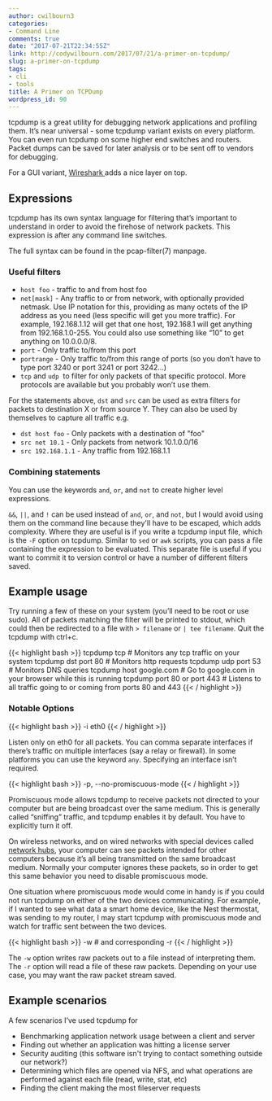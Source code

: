 ```yaml
---
author: cwilbourn3
categories:
- Command Line
comments: true
date: "2017-07-21T22:34:55Z"
link: http://codywilbourn.com/2017/07/21/a-primer-on-tcpdump/
slug: a-primer-on-tcpdump
tags:
- cli
- tools
title: A Primer on TCPDump
wordpress_id: 90
---
```


tcpdump is a great utility for debugging network applications and profiling them. It’s near universal - some tcpdump variant exists on every platform. You can even run tcpdump on some higher end switches and routers. Packet dumps can be saved for later analysis or to be sent off to vendors for debugging.
<!--more-->

For a GUI variant, [Wireshark ](https://www.wireshark.org/)adds a nice layer on top.


## Expressions


tcpdump has its own syntax language for filtering that’s important to understand in order to avoid the firehose of network packets. This expression is after any command line switches.

The full syntax can be found in the pcap-filter(7) manpage.


### Useful filters

  * `host foo` - traffic to and from host foo
  * `net[mask]` - Any traffic to or from network, with optionally provided netmask. Use IP notation for this, providing as many octets of the IP address as you need (less specific will get you more traffic). For example, 192.168.1.12 will get that one host, 192.168.1 will get anything from 192.168.1.0-255. You could also use something like “10” to get anything on 10.0.0.0/8.
  * `port` - Only traffic to/from this port
  * `portrange` - Only traffic to/from this range of ports (so you don’t have to type port 3240 or port 3241 or port 3242…)
  * `tcp` and `udp`  to filter for only packets of that specific protocol. More protocols are available but you probably won’t use them.


For the statements above, `dst` and `src` can be used as extra filters for packets to destination X or from source Y. They can also be used by themselves to capture all traffic
e.g.

	
  * `dst host foo` - Only packets with a destination of "foo"
  * `src net 10.1` - Only packets from network 10.1.0.0/16
  * `src 192.168.1.1` - Any traffic from 192.168.1.1


### Combining statements


You can use the keywords `and`, `or`, and `not` to create higher level expressions.

`&&`, `||`, and `!` can be used instead of `and`, `or`, and `not`, but I would avoid using them on the command line because they'll have to be escaped, which adds complexity. Where they are useful is if you write a tcpdump input file, which is the `-F` option on tcpdump. Similar to `sed` or `awk` scripts, you can pass a file containing the expression to be evaluated. This separate file is useful if you want to commit it to version control or have a number of different filters saved.


## Example usage


Try running a few of these on your system (you’ll need to be root or use sudo). All of packets matching the filter will be printed to stdout, which could then be redirected to a file with `> filename` or `| tee filename`. Quit the tcpdump with ctrl+c.

{{< highlight bash >}}
tcpdump tcp # Monitors any tcp traffic on your system
tcpdump dst port 80 # Monitors http requests
tcpdump udp port 53 # Monitors DNS queries
tcpdump host google.com # Go to google.com in your browser while this is running
tcpdump port 80 or port 443 # Listens to all traffic going to or coming from ports 80 and 443
{{< / highlight >}}


### Notable Options


{{< highlight bash >}}
-i eth0
{{< / highlight >}}

Listen only on eth0 for all packets. You can comma separate interfaces if there’s traffic on multiple interfaces (say a relay or firewall). In some platforms you can use the keyword `any`. Specifying an interface isn’t required.

{{< highlight bash >}}
-p, --no-promiscuous-mode
{{< / highlight >}}

Promiscuous mode allows tcpdump to receive packets not directed to your computer but are being broadcast over the same medium. This is generally called “sniffing” traffic, and tcpdump enables it by default. You have to explicitly turn it off.

On wireless networks, and on wired networks with special devices called [network hubs](http://en.wikipedia.org/wiki/Ethernet_hub), your computer can see packets intended for other computers because it’s all being transmitted on the same broadcast medium. Normally your computer ignores these packets, so in order to get this same behavior you need to disable promiscuous mode.

One situation where promiscuous mode would come in handy is if you could not run tcpdump on either of the two devices communicating. For example, if I wanted to see what data a smart home device, like the Nest thermostat, was sending to my router, I may start tcpdump with promiscuous mode and watch for traffic sent between the two devices.

{{< highlight bash >}}
-w # and corresponding -r
{{< / highlight >}}

The `-w` option writes raw packets out to a file instead of interpreting them. The `-r` option will read a file of these raw packets. Depending on your use case, you may want the raw packet stream saved.


## Example scenarios


A few scenarios I’ve used tcpdump for

  * Benchmarking application network usage between a client and server
  * Finding out whether an application was hitting a license server
  * Security auditing (this software isn't trying to contact something outside our network?)
  * Determining which files are opened via NFS, and what operations are performed against each file (read, write, stat, etc)
  * Finding the client making the most fileserver requests


